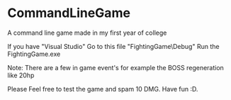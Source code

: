 # CommandLineGame
A command line game made in my first year of college

If you have "Visual Studio" 
  Go to this file "FightingGame\Debug" 
    Run the FightingGame.exe
    
   
Note: There are a few in game event's 
            for example the BOSS regeneration like 20hp 
            
           
Please Feel free to test the game and spam 10 DMG. 
Have fun :D.
